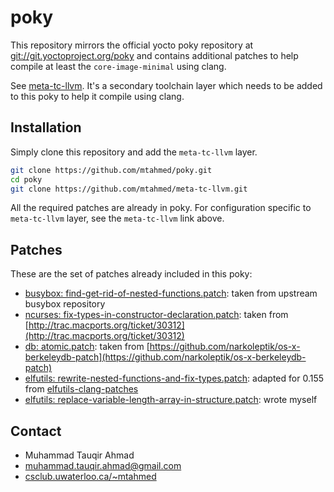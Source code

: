 # poky

This repository mirrors the official yocto poky repository at
[git://git.yoctoproject.org/poky](git://git.yoctoproject.org/poky)
and contains additional patches to help compile at least the
`core-image-minimal` using clang.

See [meta-tc-llvm](https://github.com/mtahmed/meta-tc-llvm). It's
a secondary toolchain layer which needs to be added to this poky
to help it compile using clang.

## Installation

Simply clone this repository and add the `meta-tc-llvm` layer.

```bash
git clone https://github.com/mtahmed/poky.git
cd poky
git clone https://github.com/mtahmed/meta-tc-llvm.git
```

All the required patches are already in poky. For configuration
specific to `meta-tc-llvm` layer, see the `meta-tc-llvm` link above.

## Patches

These are the set of patches already included in this poky:

- [busybox: find-get-rid-of-nested-functions.patch](https://github.com/mtahmed/poky/blob/master/meta/recipes-core/busybox/busybox-1.21.1/find-get-rid-of-nested-functions.patch):
  taken from upstream busybox repository
- [ncurses: fix-types-in-constructor-declaration.patch](https://github.com/mtahmed/poky/blob/master/meta/recipes-core/ncurses/ncurses-5.9/fix-types-in-constructor-declaration.patch):
  taken from [http://trac.macports.org/ticket/30312](http://trac.macports.org/ticket/30312)
- [db: atomic.patch](https://github.com/mtahmed/poky/blob/master/meta/recipes-support/db/db/atomic.patch):
  taken from [https://github.com/narkoleptik/os-x-berkeleydb-patch](https://github.com/narkoleptik/os-x-berkeleydb-patch)
- [elfutils: rewrite-nested-functions-and-fix-types.patch](https://github.com/mtahmed/poky/blob/master/meta/recipes-devtools/elfutils/elfutils-0.155/rewrite-nested-functions-and-fix-types.patch):
  adapted for 0.155 from [elfutils-clang-patches](https://github.com/m0use/elfutils-clang-patches)
- [elfutils: replace-variable-length-array-in-structure.patch](https://github.com/mtahmed/poky/blob/master/meta/recipes-devtools/elfutils/elfutils-0.155/replace-variable-length-array-in-structure.patch):
  wrote myself


## Contact

- Muhammad Tauqir Ahmad
- muhammad.tauqir.ahmad@gmail.com
- [csclub.uwaterloo.ca/~mtahmed](http://csclub.uwaterloo.ca/~mtahmed)
